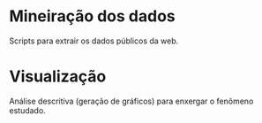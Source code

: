 # Mineiração dos dados

Scripts para extrair os dados públicos da web.

# Visualização

Análise descritiva (geração de gráficos) para enxergar o fenômeno estudado.